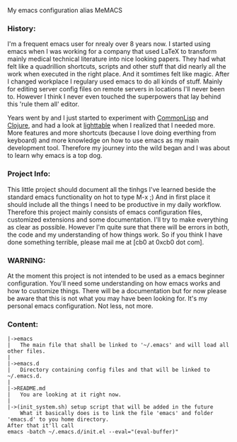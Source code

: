 My emacs configuration alias MeMACS


### History: 
I'm a frequent emacs user for nrealy over 8 years now. I started using emacs when I was working for a company that used LaTeX to transform mainly medical technical literature into nice looking papers. They had what felt like a quadrillion shortcuts, scripts and other stuff that did nearly all the work when executed in the right place. And it somtimes felt like magic.
After I changed workplace I regulary used emacs to do all kinds of stuff. Mainly for editing server config files on remote servers in locations I'll never been to.
However I think I never even touched the superpowers that lay behind this 'rule them all' editor.

Years went by and I just started to experiment with [CommonLisp](http://www.clisp.org/) and [Clojure](http://clojure.org/), and had a look at [lighttable](http://www.lighttable.com/) when I realized that I needed more. More features and more shortcuts (because I love doing everthing from keyboard) and more knowledge on how to use emacs as my main development tool. 
Therefore my journey into the wild began and I was about to learn why emacs is a top dog.

### Project Info:
This little project should document all the tinhgs I've learned beside the standard emacs functionality on hot to type M-x ;)
And in first place it should include all the things I need to be productive in my daily workflow. 
Therefore this project mainly consists of emacs configuration files, customized extensions and some documentation. I'll try to make everything as clear as possible. However I'm quite sure that there will be errors in both, the code and my understanding of how things work. So if you think I have done something terrible, please mail me at [cb0 at 0xcb0 dot com].

### WARNING:
At the moment this project is not intended to be used as a emacs beginner configuration. You'll need some understanding on how emacs works and how to customize things. 
There will be a documentation but for now please be aware that this is not what you may have been looking for. It's my personal emacs configuration. Not less, not more.


### Content:
    |->emacs
    |	The main file that shall be linked to '~/.emacs' and will load all other files.
    |
    |->emacs.d
    |	Directory containing config files and that will be linked to ~/.emacs.d.
    |
    |->README.md
    |	You are looking at it right now.
    |
    |->(init_system.sh) setup script that will be added in the future
    	What it basically does is to link the file 'emacs' and folder 'emacs.d' to you home directory.
	After that it'll call 
	emacs -batch ~/.emacs.d/init.el --eval="(eval-buffer)" 